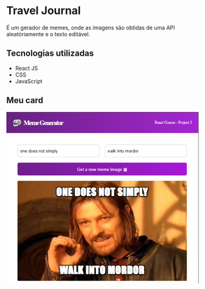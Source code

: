 # Travel Journal
É um gerador de memes, onde as imagens são obtidas de uma API aleatóriamente e o texto editável.


## Tecnologias utilizadas
- React JS
- CSS
- JavaScript

## Meu card
<img src="./public/meme.PNG">